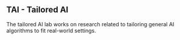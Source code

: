 ## TAI - Tailored AI

The tailored AI lab works on research related to tailoring general AI algorithms to fit real-world settings.
